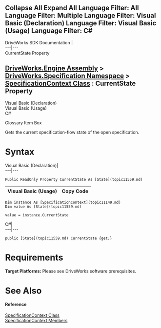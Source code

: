 Collapse All Expand All Language Filter: All  Language Filter: Multiple  Language Filter: Visual Basic (Declaration) Language Filter: Visual Basic (Usage) Language Filter: C#  
---  
DriveWorks SDK Documentation  |   
---|---  
CurrentState Property   
  
[DriveWorks.Engine Assembly](topic2156.md) > [DriveWorks.Specification Namespace](topic10764.md) > [SpecificationContext Class](topic11149.md) : CurrentState Property  
---  
  
Visual Basic (Declaration)    
Visual Basic (Usage)    
C# 

Glossary Item Box

Gets the current specification-flow state of the open specification. 

# Syntax

Visual Basic (Declaration)|   
---|---  
      
    
    Public ReadOnly Property CurrentState As [State](topic11559.md)  
  
Visual Basic (Usage)| Copy Code  
---|---  
      
    
    Dim instance As [SpecificationContext](topic11149.md)
    Dim value As [State](topic11559.md)
     
    value = instance.CurrentState  
  
C#|   
---|---  
      
    
    public [State](topic11559.md) CurrentState {get;}  
  
# Requirements

**Target Platforms:** Please see DriveWorks software prerequisites.

# See Also

#### Reference

[SpecificationContext Class](topic11149.md)   
[SpecificationContext Members](topic11150.md)


